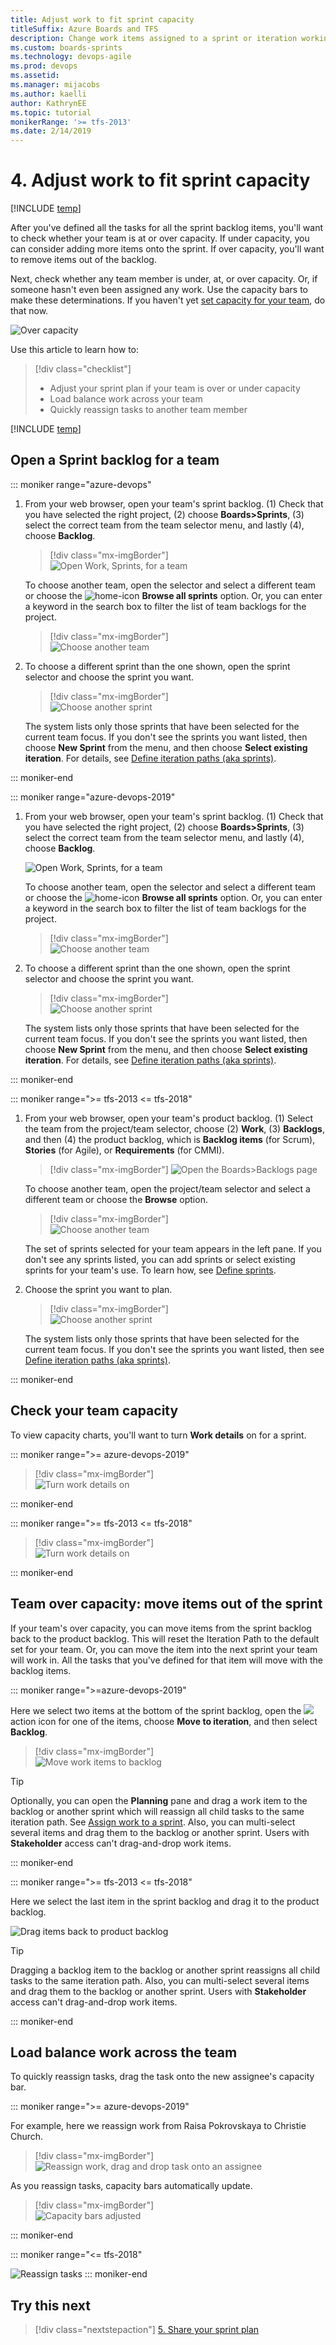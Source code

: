 ```yaml
---
title: Adjust work to fit sprint capacity
titleSuffix: Azure Boards and TFS
description: Change work items assigned to a sprint or iteration working with Scrum methods 
ms.custom: boards-sprints
ms.technology: devops-agile
ms.prod: devops
ms.assetid: 
ms.manager: mijacobs
ms.author: kaelli
author: KathrynEE
ms.topic: tutorial
monikerRange: '>= tfs-2013'
ms.date: 2/14/2019
---
```




# 4. Adjust work to fit sprint capacity

[!INCLUDE [temp](../includes/version-vsts-tfs-all-versions.md)] 

<a id="adjust-work">  </a>

After you've defined all the tasks for all the sprint backlog items, you'll want to check whether your team is at or over capacity. If under capacity, you can consider adding more items onto the sprint. If over capacity, you'll want to remove items out of the backlog.  

Next, check whether any team member is under, at, or over capacity. Or, if someone hasn't even been assigned any work. Use the capacity bars to make these determinations. If you haven't yet [set capacity for your team](set-capacity.md), do that now.

![Over capacity](media/IC795969.png)  

Use this article to learn how to:
> [!div class="checklist"]   
> * Adjust your sprint plan if your team is over or under capacity    
> * Load balance work across your team 
> * Quickly reassign tasks to another team member    


[!INCLUDE [temp](../includes/prerequisites.md)]

## Open a Sprint backlog for a team 


::: moniker range="azure-devops"

1. From your web browser, open your team's sprint backlog. (1) Check that you have selected the right project, (2) choose **Boards>Sprints**, (3) select the correct team from the team selector menu, and lastly (4), choose **Backlog**. 

    > [!div class="mx-imgBorder"]  
    > ![Open Work, Sprints, for a team](media/add-tasks/open-sprint-backlog-s155-co.png)

    To choose another team, open the selector and select a different team or choose the ![home-icon](../../media/icons/home-icon.png) **Browse all sprints** option. Or, you can enter a keyword in the search box to filter the list of team backlogs for the project.

    > [!div class="mx-imgBorder"]  
    > ![Choose another team](media/add-tasks/team-selector-sprints-agile.png) 

2. To choose a different sprint than the one shown, open the sprint selector and choose the sprint you want. 

    > [!div class="mx-imgBorder"]  
    > ![Choose another sprint](media/add-tasks/select-specific-sprint-agile.png)

    The system lists only those sprints that have been selected for the current team focus. If you don't see the sprints you want listed, then choose **New Sprint** from the menu, and then choose **Select existing iteration**. For details, see [Define iteration paths (aka sprints)](../../organizations/settings/set-iteration-paths-sprints.md). 


::: moniker-end

::: moniker range="azure-devops-2019"

1. From your web browser, open your team's sprint backlog. (1) Check that you have selected the right project, (2) choose **Boards>Sprints**, (3) select the correct team from the team selector menu, and lastly (4), choose **Backlog**. 

    ![Open Work, Sprints, for a team](media/add-tasks/open-sprints-backlog-agile.png)

    To choose another team, open the selector and select a different team or choose the ![home-icon](../../media/icons/home-icon.png) **Browse all sprints** option. Or, you can enter a keyword in the search box to filter the list of team backlogs for the project.

    > [!div class="mx-imgBorder"]  
    > ![Choose another team](media/add-tasks/team-selector-sprints-agile.png) 

2. To choose a different sprint than the one shown, open the sprint selector and choose the sprint you want. 

    > [!div class="mx-imgBorder"]  
    > ![Choose another sprint](media/add-tasks/select-specific-sprint-agile.png)

    The system lists only those sprints that have been selected for the current team focus. If you don't see the sprints you want listed, then choose **New Sprint** from the menu, and then choose **Select existing iteration**. For details, see [Define iteration paths (aka sprints)](../../organizations/settings/set-iteration-paths-sprints.md). 


::: moniker-end


::: moniker range=">= tfs-2013 <= tfs-2018"

1. From your web browser, open your team's product backlog. (1) Select the team from the project/team selector, choose (2) **Work**, (3) **Backlogs**, and then (4) the product backlog, which is **Backlog items** (for Scrum), **Stories** (for Agile), or **Requirements** (for CMMI). 

	> [!div class="mx-imgBorder"]
	> ![Open the Boards>Backlogs page](media/assign-items-sprint/open-work-backlogs-standard.png) 

	To choose another team, open the project/team selector and select a different team or choose the **Browse** option. 

	> [!div class="mx-imgBorder"]  
	> ![Choose another team](media/assign-items-sprint/team-selector-backlogs-standard.png) 

	The set of sprints selected for your team appears in the left pane. If you don't see any sprints listed, you can add sprints or select existing sprints for your team's use. To learn how, see [Define sprints](define-sprints.md). 

1. Choose the sprint you want to plan. 

	> [!div class="mx-imgBorder"]  
	> ![Choose another sprint](media/add-tasks/choose-sprint-standard.png)

	The system lists only those sprints that have been selected for the current team focus. If you don't see the sprints you want listed, then see [Define iteration paths (aka sprints)](../../organizations/settings/set-iteration-paths-sprints.md). 

::: moniker-end


## Check your team capacity 

To view capacity charts, you'll want to turn **Work details** on for a sprint.

::: moniker range=">= azure-devops-2019"

> [!div class="mx-imgBorder"]  
> ![Turn work details on](media/adjust-work/work-details-on.png)

::: moniker-end


::: moniker range=">= tfs-2013 <= tfs-2018"

> [!div class="mx-imgBorder"]  
> ![Turn work details on](media//adjust-work/work-details-on-standard.png)

::: moniker-end


## Team over capacity: move items out of the sprint

If your team's over capacity, you can move items from the sprint backlog back to the product backlog. This will reset the Iteration Path to the default set for your team. Or, you can move the item into the next sprint your team will work in. All the tasks that you've defined for that item will move with the backlog items.   

::: moniker range=">=azure-devops-2019"

Here we select two items at the bottom of the sprint backlog, open the ![ ](../../media/icons/actions-icon.png) action icon for one of the items, choose **Move to iteration**, and then select **Backlog**. 

> [!div class="mx-imgBorder"]  
> ![Move work items to backlog](media/adjust-work/move-items-to-backlog-agile.png)

> [!TIP]    
> Optionally, you can open the **Planning** pane and drag a work item to the backlog or another sprint which will reassign all child tasks to the same iteration path. See [Assign work to a sprint](assign-work-sprint.md#drag-drop). Also, you can multi-select several items and drag them to the backlog or another sprint. Users with **Stakeholder** access can't drag-and-drop work items.

::: moniker-end


::: moniker range=">= tfs-2013 <= tfs-2018"

Here we select the last item in the sprint backlog and drag it to the product backlog. 

![Drag items back to product backlog](media/IC797613.png)  

> [!TIP]    
> Dragging a backlog item to the backlog or another sprint reassigns all child tasks to the same iteration path. Also, you can multi-select several items and drag them to the backlog or another sprint. Users with **Stakeholder** access can't drag-and-drop work items.

::: moniker-end


## Load balance work across the team

To quickly reassign tasks, drag the task onto the new assignee's capacity bar. 

::: moniker range=">= azure-devops-2019"

For example, here we reassign work from Raisa Pokrovskaya to Christie Church. 

> [!div class="mx-imgBorder"]  
> ![Reassign work, drag and drop task onto an assignee](media/adjust-work/load-balance-work.png)   

As you reassign tasks, capacity bars automatically update.  

> [!div class="mx-imgBorder"]  
> ![Capacity bars adjusted](media/adjust-work/adjusted-work.png)   

::: moniker-end

::: moniker range="<= tfs-2018"

![Reassign tasks](media/IC797838.png) 
::: moniker-end

## Try this next
> [!div class="nextstepaction"]
> [5. Share your sprint plan](share-plan.md) 